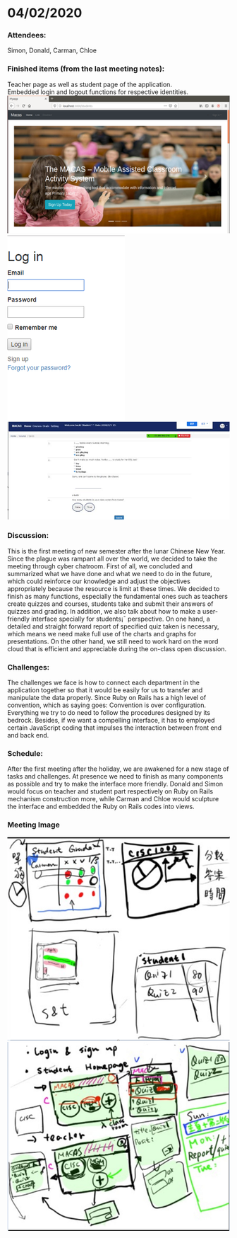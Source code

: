 # 04/02/2020

### Attendees: 
Simon, Donald, Carman, Chloe

### Finished items (from the last meeting notes): 
Teacher page as well as student page of the application.<br/>
Embedded login and logout functions for respective identities.<br/>
![image](https://github.com/umsimonchen/Final-Year-Project/blob/master/images/04022020_1.png)
![image](https://github.com/umsimonchen/Final-Year-Project/blob/master/images/04022020_2.png)
![image](https://github.com/umsimonchen/Final-Year-Project/blob/master/images/04022020_5.jpg)

### Discussion: 
This is the first meeting of new semester after the lunar Chinese New Year. Since the plague was rampant all over the world, we decided to take the meeting through cyber chatroom. First of all, we concluded and summarized what we have done and what we need to do in the future, which could reinforce our knowledge and adjust the objectives appropriately because the resource is limit at these times. We decided to finish as many functions, especially the fundamental ones such as teachers create quizzes and courses, students take and submit their answers of quizzes and grading. In addition, we also talk about how to make a user-friendly interface specially for students¡¯ perspective. On one hand, a detailed and straight forward report of specified quiz taken is necessary, which means we need make full use of the charts and graphs for presentations. On the other hand, we still need to work hard on the word cloud that is efficient and appreciable during the on-class open discussion. 

### Challenges: 
The challenges we face is how to connect each department in the application together so that it would be easily for us to transfer and manipulate the data properly. Since Ruby on Rails has a high level of convention, which as saying goes: Convention is over configuration. Everything we try to do need to follow the procedures designed by its bedrock. Besides, if we want a compelling interface, it has to employed certain JavaScript coding that impulses the interaction between front end and back end.

### Schedule:
After the first meeting after the holiday, we are awakened for a new stage of tasks and challenges. At presence we need to finish as many components as possible and try to make the interface more friendly. Donald and Simon would focus on teacher and student part respectively on Ruby on Rails mechanism construction more, while Carman and Chloe would sculpture the interface and embedded the Ruby on Rails codes into views. 

### Meeting Image
![image](https://github.com/umsimonchen/Final-Year-Project/blob/master/images/04022020_3.png)
![image](https://github.com/umsimonchen/Final-Year-Project/blob/master/images/04022020_4.png)

